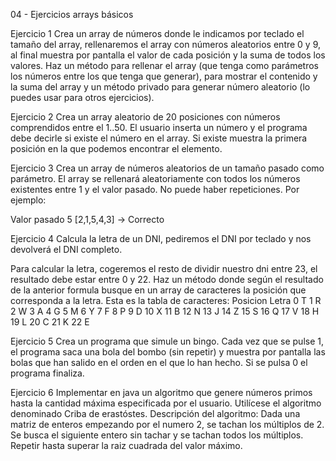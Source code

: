 04 - Ejercicios arrays básicos

Ejercicio 1
Crea un array de números donde le indicamos por teclado el tamaño del array, rellenaremos el array con números aleatorios entre 0 y 9, al final muestra por pantalla el valor de cada posición y la suma de todos los valores. Haz un método para rellenar el array (que tenga como parámetros los números entre los que tenga que generar), para mostrar el contenido y la suma del array y un método privado para generar número aleatorio (lo puedes usar para otros ejercicios).

Ejercicio 2
Crea un array aleatorio de 20 posiciones con números comprendidos entre el 1..50. El usuario inserta un número y el programa debe decirle si existe el número en el array. Si existe muestra la primera posición en la que podemos encontrar el elemento.

Ejercicio 3
Crea un array de números aleatorios de un tamaño pasado como parámetro. El array se rellenará aleatoriamente con todos los números existentes entre 1 y el valor pasado. No puede haber repeticiones. Por ejemplo:

Valor pasado 5
[2,1,5,4,3] -> Correcto

Ejercicio 4
Calcula la letra de un DNI, pediremos el DNI por teclado y nos devolverá el DNI completo.

Para calcular la letra, cogeremos el resto de dividir nuestro dni entre 23, el resultado debe estar entre 0 y 22. Haz un método donde según el resultado de la anterior formula busque en un array de caracteres la posición que corresponda a la letra. Esta es la tabla de caracteres:
Posicion	Letra
0	T
1	R
2	W
3	A
4	G
5	M
6	Y
7	F
8	P
9	D
10	X
11	B
12	N
13	J
14	Z
15	S
16	Q
17	V
18	H
19	L
20	C
21	K
22	E

Ejercicio 5
Crea un programa que simule un bingo. Cada vez que se pulse 1, el programa saca una bola del bombo (sin repetir) y muestra por pantalla las bolas que han salido en el orden en el que lo han hecho. Si se pulsa 0 el programa finaliza.

Ejercicio 6
Implementar en java un algoritmo que genere números primos hasta la cantidad máxima especificada por el usuario. Utilícese el algoritmo denominado Criba de erastóstes.
Descripción del algoritmo:
Dada una matriz de enteros empezando por el numero 2, se tachan los múltiplos de 2. Se busca el siguiente entero sin tachar y se tachan todos los múltiplos. Repetir hasta superar la raiz cuadrada del valor máximo.  
